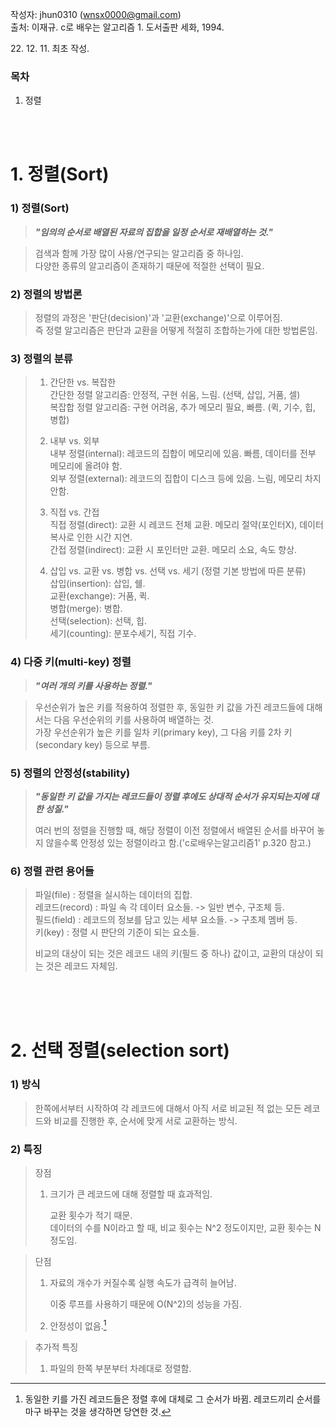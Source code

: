 작성자: jhun0310 (wnsx0000@gmail.com)<br>
출처: 이재규. c로 배우는 알고리즘 1. 도서출판 세화, 1994.

22\. 12\. 11\. 최초 작성.

### 목차
1. 정렬

<br>
<br>

# 1. 정렬(Sort)

### 1) 정렬(Sort)

> ***"임의의 순서로 배열된 자료의 집합을 일정 순서로 재배열하는 것."***

> 검색과 함께 가장 많이 사용/연구되는 알고리즘 중 하나임.<br>
> 다양한 종류의 알고리즘이 존재하기 때문에 적절한 선택이 필요.

### 2) 정렬의 방법론

> 정렬의 과정은 '판단(decision)'과 '교환(exchange)'으로 이루어짐.<br>
> 즉 정렬 알고리즘은 판단과 교환을 어떻게 적절히 조합하는가에 대한 방법론임.

### 3) 정렬의 분류

> 1. 간단한 vs. 복잡한<br>
>   간단한 정렬 알고리즘: 안정적, 구현 쉬움, 느림. (선택, 삽입, 거품, 셀)<br>
>   복잡합 정렬 알고리즘: 구현 어려움, 추가 메모리 필요, 빠름. (퀵, 기수, 힙, 병합)
>
> 2. 내부 vs. 외부<br>
>   내부 정렬(internal): 레코드의 집합이 메모리에 있음. 빠름, 데이터를 전부 메모리에 올려야 함.<br>
>   외부 정렬(external): 레코드의 집합이 디스크 등에 있음. 느림, 메모리 차지 안함.
>
> 3. 직접 vs. 간접<br>
>   직접 정렬(direct): 교환 시 레코드 전체 교환. 메모리 절약(포인터X), 데이터 복사로 인한 시간 지연.<br>
>   간접 정렬(indirect): 교환 시 포인터만 교환. 메모리 소요, 속도 향상.
>
> 4. 삽입 vs. 교환 vs. 병합 vs. 선택 vs. 세기 (정렬 기본 방법에 따른 분류)<br>
>   삽입(insertion): 삽입, 쉘.<br>
>   교환(exchange): 거품, 퀵.<br>
>   병합(merge): 병합.<br>
>   선택(selection): 선택, 힙.<br>
>   세기(counting): 분포수세기, 직접 기수.

### 4) 다중 키(multi-key) 정렬

> ***"여러 개의 키를 사용하는 정렬."***

> 우선순위가 높은 키를 적용하여 정렬한 후, 동일한 키 값을 가진 레코드들에 대해서는 다음 우선순위의 키를 사용하여 배열하는 것.<br>
> 가장 우선순위가 높은 키를 일차 키(primary key), 그 다음 키를 2차 키(secondary key) 등으로 부름.

### 5) 정렬의 안정성(stability)

> ***"동일한 키 값을 가지는 레코드들이 정렬 후에도 상대적 순서가 유지되는지에 대한 성질."***
>
> 여러 번의 정렬을 진행할 때, 해당 정렬이 이전 정렬에서 배열된 순서를 바꾸어 놓지 않을수록 안정성 있는 정렬이라고 함.('c로배우는알고리즘1' p.320 참고.)

### 6) 정렬 관련 용어들

> 파일(file) : 정렬을 실시하는 데이터의 집합.<br>
> 레코드(record) : 파일 속 각 데이터 요소들. -> 일반 변수, 구조체 등.<br>
> 필드(field) : 레코드의 정보를 담고 있는 세부 요소들. -> 구초제 멤버 등.<br>
> 키(key) : 정렬 시 판단의 기준이 되는 요소들.
>
> 비교의 대상이 되는 것은 레코드 내의 키(필드 중 하나) 값이고, 교환의 대상이 되는 것은 레코드 자체임.

<br>
<br>
<br>

# 2. 선택 정렬(selection sort)

### 1) 방식

> 한쪽에서부터 시작하여 각 레코드에 대해서 아직 서로 비교된 적 없는 모든 레코드와 비교를 진행한 후, 순서에 맞게 서로 교환하는 방식.

### 2) 특징

> 장점
>
> 1. 크기가 큰 레코드에 대해 정렬할 때 효과적임.
>
>    교환 횟수가 적기 때문.<br>
>    데이터의 수를 N이라고 할 때, 비교 횟수는 N^2 정도이지만, 교환 횟수는 N 정도임.

> 단점
>
> 1. 자료의 개수가 커질수록 실행 속도가 급격히 늘어남.
>
>    이중 루프를 사용하기 때문에 O(N^2)의 성능을 가짐.
>
> 2. 안정성이 없음.[^2-1]

> 추가적 특징
>
> 1. 파일의 한쪽 부분부터 차례대로 정렬함.

[^2-1]: 동일한 키를 가진 레코드들은 정렬 후에 대체로 그 순서가 바뀜. 레코드끼리 순서를 마구 바꾸는 것을 생각하면 당연한 것.